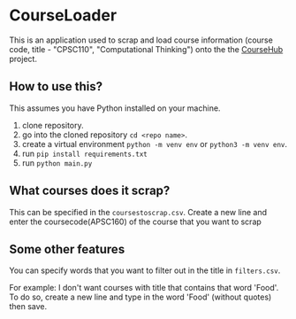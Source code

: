 # CourseLoader
This is an application used to scrap and load course information (course code, title - "CPSC110", "Computational Thinking") onto the the [CourseHub](https://github.com/aaronNgu/CourseHub) project.

## How to use this?
This assumes you have Python installed on your machine. 
1. clone repository.
2. go into the cloned repository `cd <repo name>`.
2. create a virtual environment `python -m venv env` or `python3 -m venv env`.
3. run `pip install requirements.txt`
4. run `python main.py`

## What courses does it scrap?
This can be specified in the `coursestoscrap.csv`.
Create a new line and enter the coursecode(APSC160) of the course that you want to scrap

## Some other features
You can specify words that you want to filter out in the title in `filters.csv`.

For example:
I don't want courses with title that contains that word 'Food'.
To do so, create a new line and type in the word 'Food' (without quotes) then save.
